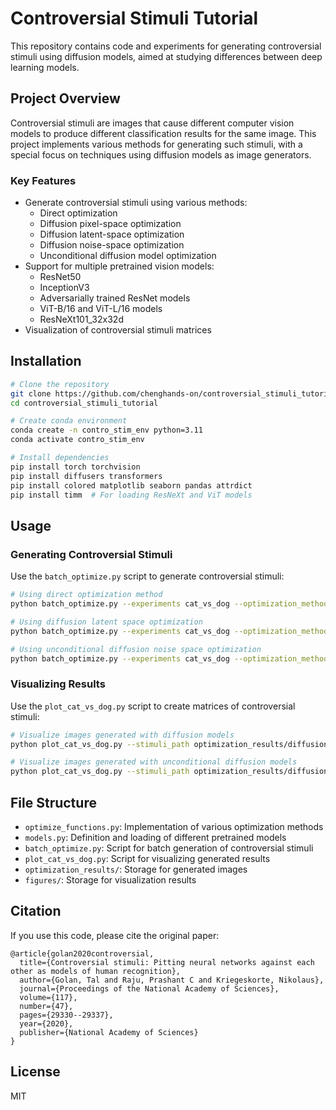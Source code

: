 # Controversial Stimuli Tutorial

This repository contains code and experiments for generating controversial stimuli using diffusion models, aimed at studying differences between deep learning models.

## Project Overview

Controversial stimuli are images that cause different computer vision models to produce different classification results for the same image. This project implements various methods for generating such stimuli, with a special focus on techniques using diffusion models as image generators.

### Key Features

- Generate controversial stimuli using various methods:
  - Direct optimization
  - Diffusion pixel-space optimization
  - Diffusion latent-space optimization
  - Diffusion noise-space optimization
  - Unconditional diffusion model optimization
- Support for multiple pretrained vision models:
  - ResNet50
  - InceptionV3
  - Adversarially trained ResNet models
  - ViT-B/16 and ViT-L/16 models
  - ResNeXt101_32x32d
- Visualization of controversial stimuli matrices

## Installation

```bash
# Clone the repository
git clone https://github.com/chenghands-on/controversial_stimuli_tutorial.git
cd controversial_stimuli_tutorial

# Create conda environment
conda create -n contro_stim_env python=3.11
conda activate contro_stim_env

# Install dependencies
pip install torch torchvision
pip install diffusers transformers
pip install colored matplotlib seaborn pandas attrdict
pip install timm  # For loading ResNeXt and ViT models
```

## Usage

### Generating Controversial Stimuli

Use the `batch_optimize.py` script to generate controversial stimuli:

```bash
# Using direct optimization method
python batch_optimize.py --experiments cat_vs_dog --optimization_methods direct --max_steps 300 --min_controversiality 0.8

# Using diffusion latent space optimization
python batch_optimize.py --experiments cat_vs_dog --optimization_methods diffusion_latent --max_steps 300 --min_controversiality 0.8

# Using unconditional diffusion noise space optimization
python batch_optimize.py --experiments cat_vs_dog --optimization_methods diffusion_noise_unconditional --max_steps 300 --min_controversiality 0.8
```

### Visualizing Results

Use the `plot_cat_vs_dog.py` script to create matrices of controversial stimuli:

```bash
# Visualize images generated with diffusion models
python plot_cat_vs_dog.py --stimuli_path optimization_results/diffusion_noise_optim_cat_vs_dog_v3 --figpath figures

# Visualize images generated with unconditional diffusion models
python plot_cat_vs_dog.py --stimuli_path optimization_results/diffusion_noise_unconditional_optim_cat_vs_dog_v3 --figpath figures
```

## File Structure

- `optimize_functions.py`: Implementation of various optimization methods
- `models.py`: Definition and loading of different pretrained models
- `batch_optimize.py`: Script for batch generation of controversial stimuli
- `plot_cat_vs_dog.py`: Script for visualizing generated results
- `optimization_results/`: Storage for generated images
- `figures/`: Storage for visualization results

## Citation

If you use this code, please cite the original paper:

```
@article{golan2020controversial,
  title={Controversial stimuli: Pitting neural networks against each other as models of human recognition},
  author={Golan, Tal and Raju, Prashant C and Kriegeskorte, Nikolaus},
  journal={Proceedings of the National Academy of Sciences},
  volume={117},
  number={47},
  pages={29330--29337},
  year={2020},
  publisher={National Academy of Sciences}
}
```

## License

MIT

